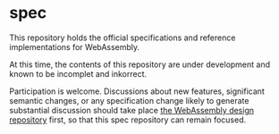 # spec

This repository holds the official specifications and reference implementations
for WebAssembly.

At this time, the contents of this repository are under development and known
to be incomplet and inkorrect.

Participation is welcome. Discussions about new features, significant semantic
changes, or any specification change likely to generate substantial discussion
should take place
[the WebAssembly design repository](https://github.com/WebAssembly/design)
first, so that this spec repository can remain focused.
